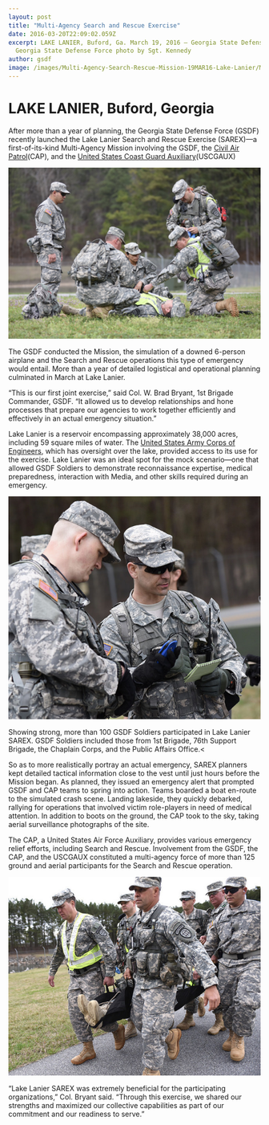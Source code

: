 ```yaml
---
layout: post
title: "Multi-Agency Search and Rescue Exercise"
date: 2016-03-20T22:09:02.059Z
excerpt: LAKE LANIER, Buford, Ga. March 19, 2016 – Georgia State Defense Force (GSDF) Soldiers debarking a boat at the scene of a mock airplane crash area during the Lake Lanier Search and Rescue Exercise (SAREX). The GSDF, Civil Air Patrol, and United States Coast Guard Auxiliary participated in this Multi-Agency Search and Rescue Mission. 
  Georgia State Defense Force photo by Sgt. Kennedy
author: gsdf
image: /images/Multi-Agency-Search-Rescue-Mission-19MAR16-Lake-Lanier/Multi-Agency-Search-Rescue-Mission-19MAR16-Lake-Lanier.jpg
---
```


# LAKE LANIER, Buford, Georgia


After more than a year of planning, the Georgia State Defense Force (GSDF) recently launched the Lake Lanier Search and Rescue Exercise (SAREX)—a first-of-its-kind Multi-Agency Mission involving the GSDF, the [Civil Air Patrol](http://www.gocivilairpatrol.com)(CAP), and the [United States Coast Guard Auxiliary](http://www.cgaux.org)(USCGAUX)

![](/images/Multi-Agency-Search-Rescue-Mission-19MAR16-Lake-Lanier/Multi-Agency-Search-Rescue-Mission-GSDF-19-MAR-2016.jpg "LAKE LANIER, Buford, Ga. March 19, 2016 – Search team makes preliminary condition assessment of a casualty victim | Georgia State Defense Force photo by Pfc. Alexander Davidson")

The GSDF conducted the Mission, the simulation of a downed 6-person airplane and the Search and Rescue operations this type of emergency would entail. More than a year of detailed logistical and operational planning culminated in March at Lake Lanier.

“This is our first joint exercise,” said Col. W. Brad Bryant, 1st Brigade Commander, GSDF. “It allowed us to develop relationships and hone processes that prepare our agencies to work together efficiently and effectively in an actual emergency situation.”

Lake Lanier is a reservoir encompassing approximately 38,000 acres, including 59 square miles of water. The [United States Army Corps of Engineers](http://www.usace.army.mil), which has oversight over the lake, provided access to its use for the exercise. Lake Lanier was an ideal spot for the mock scenario—one that allowed GSDF Soldiers to demonstrate reconnaissance expertise, medical preparedness, interaction with Media, and other skills required during an emergency.

![](/images/Multi-Agency-Search-Rescue-Mission-19MAR16-Lake-Lanier/Prepare-to-Deploy-Search-Teams1.jpg "LAKE LANIER, Buford, Ga. March 19, 2016 – Sgt. 1st Class Tavares and Sgt. 1st Class Weeks of the Georgia State Defense Force verifying the reconnaissance data as they prepare to send out teams during the Lake Lanier Search and Rescue Exercise, involving a mock airplane crash scenario. The GSDF, Civil Air Patrol, and United States Coast Guard Auxiliary participated in this Multi-Agency Search and Rescue Mission. | Georgia State Defense Force photo by Pfc. Davidson")

Showing strong, more than 100 GSDF Soldiers participated in Lake Lanier SAREX. GSDF Soldiers included those from 1st Brigade, 76th Support Brigade, the Chaplain Corps, and the Public Affairs Office.<

So as to more realistically portray an actual emergency, SAREX planners kept detailed tactical information close to the vest until just hours before the Mission began. As planned, they issued an emergency alert that prompted GSDF and CAP teams to spring into action. Teams boarded a boat en-route to the simulated crash scene. Landing lakeside, they quickly debarked, rallying for operations that involved victim role-players in need of medical attention. In addition to boots on the ground, the CAP took to the sky, taking aerial surveillance photographs of the site.

The CAP, a United States Air Force Auxiliary, provides various emergency relief efforts, including Search and Rescue. Involvement from the GSDF, the CAP, and the USCGAUX constituted a multi-agency force of more than 125 ground and aerial participants for the Search and Rescue operation.


![](/images/Multi-Agency-Search-Rescue-Mission-19MAR16-Lake-Lanier/carrying-an-injured.jpg "LAKE LANIER, Buford, Ga. March 19, 2016 – Georgia State Defense Force Soldiers carry a victim-role-player of a mock airplane crash to the triage staging area during the Lake Lanier Search and Rescue Exercise. The GSDF, Civil Air Patrol, and United States Coast Guard Auxiliary participated in the Multi-Agency Search and Rescue Mission. | Georgia State Defense Force photo by Pfc. Davidson")



“Lake Lanier SAREX was extremely beneficial for the participating organizations,” Col. Bryant said. “Through this exercise, we shared our strengths and maximized our collective capabilities as part of our commitment and our readiness to serve.”
